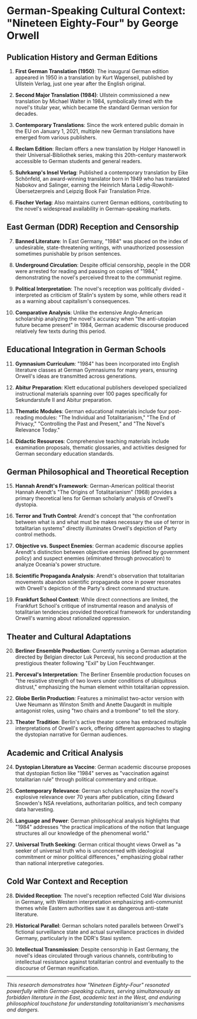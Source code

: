 # German-Speaking Cultural Context: "Nineteen Eighty-Four" by George Orwell

## Publication History and German Editions

1. **First German Translation (1950)**: The inaugural German edition appeared in 1950 in a translation by Kurt Wagenseil, published by Ullstein Verlag, just one year after the English original.

2. **Second Major Translation (1984)**: Ullstein commissioned a new translation by Michael Walter in 1984, symbolically timed with the novel's titular year, which became the standard German version for decades.

3. **Contemporary Translations**: Since the work entered public domain in the EU on January 1, 2021, multiple new German translations have emerged from various publishers.

4. **Reclam Edition**: Reclam offers a new translation by Holger Hanowell in their Universal-Bibliothek series, making this 20th-century masterwork accessible to German students and general readers.

5. **Suhrkamp's Insel Verlag**: Published a contemporary translation by Eike Schönfeld, an award-winning translator born in 1949 who has translated Nabokov and Salinger, earning the Heinrich Maria Ledig-Rowohlt-Übersetzerpreis and Leipzig Book Fair Translation Prize.

6. **Fischer Verlag**: Also maintains current German editions, contributing to the novel's widespread availability in German-speaking markets.

## East German (DDR) Reception and Censorship

7. **Banned Literature**: In East Germany, "1984" was placed on the index of undesirable, state-threatening writings, with unauthorized possession sometimes punishable by prison sentences.

8. **Underground Circulation**: Despite official censorship, people in the DDR were arrested for reading and passing on copies of "1984," demonstrating the novel's perceived threat to the communist regime.

9. **Political Interpretation**: The novel's reception was politically divided - interpreted as criticism of Stalin's system by some, while others read it as a warning about capitalism's consequences.

10. **Comparative Analysis**: Unlike the extensive Anglo-American scholarship analyzing the novel's accuracy when "the anti-utopian future became present" in 1984, German academic discourse produced relatively few texts during this period.

## Educational Integration in German Schools

11. **Gymnasium Curriculum**: "1984" has been incorporated into English literature classes at German Gymnasiums for many years, ensuring Orwell's ideas are transmitted across generations.

12. **Abitur Preparation**: Klett educational publishers developed specialized instructional materials spanning over 100 pages specifically for Sekundarstufe II and Abitur preparation.

13. **Thematic Modules**: German educational materials include four post-reading modules: "The Individual and Totalitarianism," "The End of Privacy," "Controlling the Past and Present," and "The Novel's Relevance Today."

14. **Didactic Resources**: Comprehensive teaching materials include examination proposals, thematic glossaries, and activities designed for German secondary education standards.

## German Philosophical and Theoretical Reception

15. **Hannah Arendt's Framework**: German-American political theorist Hannah Arendt's "The Origins of Totalitarianism" (1968) provides a primary theoretical lens for German scholarly analysis of Orwell's dystopia.

16. **Terror and Truth Control**: Arendt's concept that "the confrontation between what is and what must be makes necessary the use of terror in totalitarian systems" directly illuminates Orwell's depiction of Party control methods.

17. **Objective vs. Suspect Enemies**: German academic discourse applies Arendt's distinction between objective enemies (defined by government policy) and suspect enemies (eliminated through provocation) to analyze Oceania's power structure.

18. **Scientific Propaganda Analysis**: Arendt's observation that totalitarian movements abandon scientific propaganda once in power resonates with Orwell's depiction of the Party's direct command structure.

19. **Frankfurt School Context**: While direct connections are limited, the Frankfurt School's critique of instrumental reason and analysis of totalitarian tendencies provided theoretical framework for understanding Orwell's warning about rationalized oppression.

## Theater and Cultural Adaptations

20. **Berliner Ensemble Production**: Currently running a German adaptation directed by Belgian director Luk Perceval, his second production at the prestigious theater following "Exil" by Lion Feuchtwanger.

21. **Perceval's Interpretation**: The Berliner Ensemble production focuses on "the resistive strength of two lovers under conditions of ubiquitous distrust," emphasizing the human element within totalitarian oppression.

22. **Globe Berlin Production**: Features a minimalist two-actor version with Uwe Neumann as Winston Smith and Anette Daugardt in multiple antagonist roles, using "two chairs and a trombone" to tell the story.

23. **Theater Tradition**: Berlin's active theater scene has embraced multiple interpretations of Orwell's work, offering different approaches to staging the dystopian narrative for German audiences.

## Academic and Critical Analysis

24. **Dystopian Literature as Vaccine**: German academic discourse proposes that dystopian fiction like "1984" serves as "vaccination against totalitarian rule" through political commentary and critique.

25. **Contemporary Relevance**: German scholars emphasize the novel's explosive relevance over 70 years after publication, citing Edward Snowden's NSA revelations, authoritarian politics, and tech company data harvesting.

26. **Language and Power**: German philosophical analysis highlights that "1984" addresses "the practical implications of the notion that language structures all our knowledge of the phenomenal world."

27. **Universal Truth Seeking**: German critical thought views Orwell as "a seeker of universal truth who is unconcerned with ideological commitment or minor political differences," emphasizing global rather than national interpretive categories.

## Cold War Context and Reception

28. **Divided Reception**: The novel's reception reflected Cold War divisions in Germany, with Western interpretation emphasizing anti-communist themes while Eastern authorities saw it as dangerous anti-state literature.

29. **Historical Parallel**: German scholars noted parallels between Orwell's fictional surveillance state and actual surveillance practices in divided Germany, particularly in the DDR's Stasi system.

30. **Intellectual Transmission**: Despite censorship in East Germany, the novel's ideas circulated through various channels, contributing to intellectual resistance against totalitarian control and eventually to the discourse of German reunification.

---

*This research demonstrates how "Nineteen Eighty-Four" resonated powerfully within German-speaking cultures, serving simultaneously as forbidden literature in the East, academic text in the West, and enduring philosophical touchstone for understanding totalitarianism's mechanisms and dangers.*